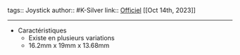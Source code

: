 tags:: Joystick
author:: #K-Silver 
link:: [Officiel](http://www.k-silver.com/e_products/?big_id=49&small_id=27)
[[Oct 14th, 2023]]
***

- Caractéristiques
	- Existe en plusieurs variations
	- 16.2mm x 19mm x 13.68mm
